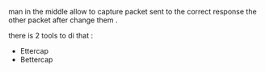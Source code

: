 man in the middle allow to capture packet sent to the correct response the other packet after change them .

there is 2 tools to di that :

- Ettercap
- Bettercap